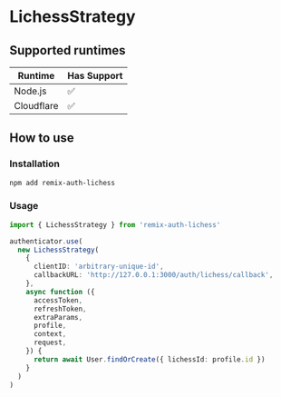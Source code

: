 # LichessStrategy

<!-- Description -->

## Supported runtimes

| Runtime    | Has Support |
| ---------- | ----------- |
| Node.js    | ✅          |
| Cloudflare | ✅          |

## How to use

### Installation

```bash
npm add remix-auth-lichess
```

### Usage

```ts
import { LichessStrategy } from 'remix-auth-lichess'

authenticator.use(
  new LichessStrategy(
    {
      clientID: 'arbitrary-unique-id',
      callbackURL: 'http://127.0.0.1:3000/auth/lichess/callback',
    },
    async function ({
      accessToken,
      refreshToken,
      extraParams,
      profile,
      context,
      request,
    }) {
      return await User.findOrCreate({ lichessId: profile.id })
    }
  )
)
```
